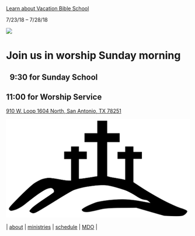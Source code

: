 [Learn about Vacation Bible School](https://rrr.cokesburyvbs.com/calvaryhillsbaptist)

7/23/18 – 7/28/18

[![](https://rrr.cokesburyvbs.com/images/main/logo.png)](https://rrr.cokesburyvbs.com/calvaryhillsbaptist)

# Join us in worship Sunday morning 
## &nbsp;&nbsp;9:30 for Sunday School
## 11:00 for Worship Service
[910 W. Loop 1604 North, San Antonio, TX 78251](https://goo.gl/maps/YCmg9fCGHXT2)

![](logo.svg)

| [about](about.md) | [ministries](ministries.md) | [schedule](cal.md) | [MDO](mdo.md) | 
